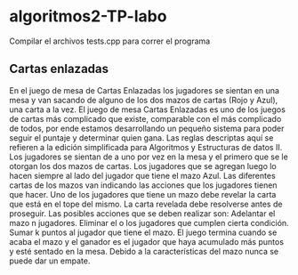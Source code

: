 # algoritmos2-TP-labo
Compilar el archivos tests.cpp para correr el programa

## Cartas enlazadas

En el juego de mesa de Cartas Enlazadas los jugadores se sientan en una mesa y van sacando de alguno de
los dos mazos de cartas (Rojo y Azul), una carta a la vez. El juego de mesa Cartas Enlazadas es uno de los
juegos de cartas más complicado que existe, comparable con el más complicado de todos, por ende estamos
desarrollando un pequeño sistema para poder seguir el puntaje y determinar quien gana. Las reglas descriptas
aquí se refieren a la edición simplificada para Algoritmos y Estructuras de datos II.
Los jugadores se sientan de a uno por vez en la mesa y el primero que se le otorgan los dos mazos de cartas.
Los jugadores que se agregan luego lo hacen siempre al lado del jugador que tiene el mazo Azul. Las diferentes
cartas de los mazos van indicando las acciones que los jugadores tienen que hacer.
Uno de los jugadores que tiene un mazo debe revelar la carta que está en el tope del mismo. La carta revelada
debe resolverse antes de proseguir. Las posibles acciones que se deben realizar son:
Adelantar el mazo n jugadores.
Eliminar el o los jugadores que cumplen cierta condición.
Sumar k puntos al jugador que tiene el mazo.
El juego termina cuando se acaba el mazo y el ganador es el jugador que haya acumulado más puntos y esté
sentado en la mesa. Debido a la características del mazo nunca se puede dar un empate.
